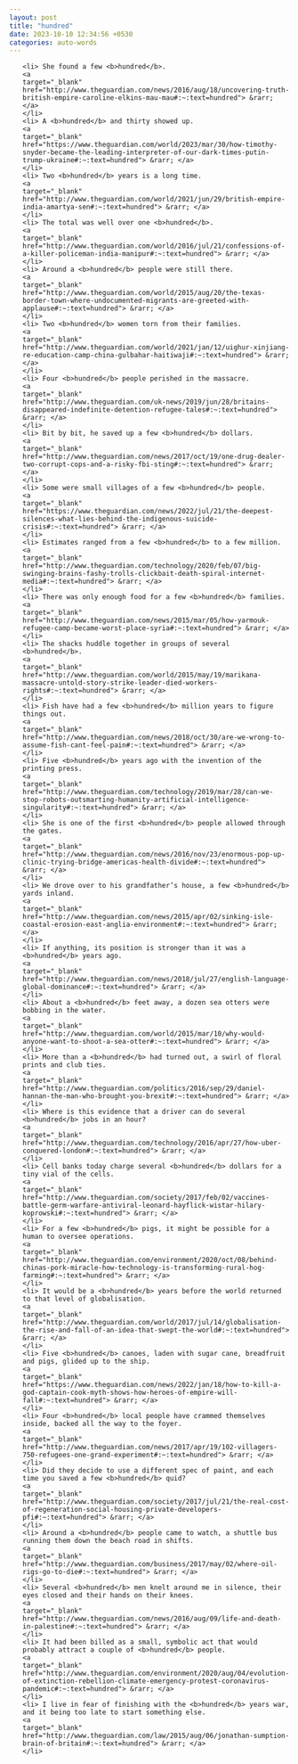 ```yaml
---
layout: post
title: "hundred"
date: 2023-10-10 12:34:56 +0530
categories: auto-words
---
```

<ol>

    <li> She found a few <b>hundred</b>.
    <a 
    target="_blank" 
    href="http://www.theguardian.com/news/2016/aug/18/uncovering-truth-british-empire-caroline-elkins-mau-mau#:~:text=hundred"> &rarr; </a>
    </li>
    <li> A <b>hundred</b> and thirty showed up.
    <a 
    target="_blank" 
    href="https://www.theguardian.com/world/2023/mar/30/how-timothy-snyder-became-the-leading-interpreter-of-our-dark-times-putin-trump-ukraine#:~:text=hundred"> &rarr; </a>
    </li>
    <li> Two <b>hundred</b> years is a long time.
    <a 
    target="_blank" 
    href="http://www.theguardian.com/world/2021/jun/29/british-empire-india-amartya-sen#:~:text=hundred"> &rarr; </a>
    </li>
    <li> The total was well over one <b>hundred</b>.
    <a 
    target="_blank" 
    href="http://www.theguardian.com/world/2016/jul/21/confessions-of-a-killer-policeman-india-manipur#:~:text=hundred"> &rarr; </a>
    </li>
    <li> Around a <b>hundred</b> people were still there.
    <a 
    target="_blank" 
    href="http://www.theguardian.com/world/2015/aug/20/the-texas-border-town-where-undocumented-migrants-are-greeted-with-applause#:~:text=hundred"> &rarr; </a>
    </li>
    <li> Two <b>hundred</b> women torn from their families.
    <a 
    target="_blank" 
    href="http://www.theguardian.com/world/2021/jan/12/uighur-xinjiang-re-education-camp-china-gulbahar-haitiwaji#:~:text=hundred"> &rarr; </a>
    </li>
    <li> Four <b>hundred</b> people perished in the massacre.
    <a 
    target="_blank" 
    href="http://www.theguardian.com/uk-news/2019/jun/28/britains-disappeared-indefinite-detention-refugee-tales#:~:text=hundred"> &rarr; </a>
    </li>
    <li> Bit by bit, he saved up a few <b>hundred</b> dollars.
    <a 
    target="_blank" 
    href="http://www.theguardian.com/news/2017/oct/19/one-drug-dealer-two-corrupt-cops-and-a-risky-fbi-sting#:~:text=hundred"> &rarr; </a>
    </li>
    <li> Some were small villages of a few <b>hundred</b> people.
    <a 
    target="_blank" 
    href="https://www.theguardian.com/news/2022/jul/21/the-deepest-silences-what-lies-behind-the-indigenous-suicide-crisis#:~:text=hundred"> &rarr; </a>
    </li>
    <li> Estimates ranged from a few <b>hundred</b> to a few million.
    <a 
    target="_blank" 
    href="http://www.theguardian.com/technology/2020/feb/07/big-swinging-brains-fashy-trolls-clickbait-death-spiral-internet-media#:~:text=hundred"> &rarr; </a>
    </li>
    <li> There was only enough food for a few <b>hundred</b> families.
    <a 
    target="_blank" 
    href="http://www.theguardian.com/news/2015/mar/05/how-yarmouk-refugee-camp-became-worst-place-syria#:~:text=hundred"> &rarr; </a>
    </li>
    <li> The shacks huddle together in groups of several <b>hundred</b>.
    <a 
    target="_blank" 
    href="http://www.theguardian.com/world/2015/may/19/marikana-massacre-untold-story-strike-leader-died-workers-rights#:~:text=hundred"> &rarr; </a>
    </li>
    <li> Fish have had a few <b>hundred</b> million years to figure things out.
    <a 
    target="_blank" 
    href="http://www.theguardian.com/news/2018/oct/30/are-we-wrong-to-assume-fish-cant-feel-pain#:~:text=hundred"> &rarr; </a>
    </li>
    <li> Five <b>hundred</b> years ago with the invention of the printing press.
    <a 
    target="_blank" 
    href="http://www.theguardian.com/technology/2019/mar/28/can-we-stop-robots-outsmarting-humanity-artificial-intelligence-singularity#:~:text=hundred"> &rarr; </a>
    </li>
    <li> She is one of the first <b>hundred</b> people allowed through the gates.
    <a 
    target="_blank" 
    href="http://www.theguardian.com/news/2016/nov/23/enormous-pop-up-clinic-trying-bridge-americas-health-divide#:~:text=hundred"> &rarr; </a>
    </li>
    <li> We drove over to his grandfather’s house, a few <b>hundred</b> yards inland.
    <a 
    target="_blank" 
    href="http://www.theguardian.com/news/2015/apr/02/sinking-isle-coastal-erosion-east-anglia-environment#:~:text=hundred"> &rarr; </a>
    </li>
    <li> If anything, its position is stronger than it was a <b>hundred</b> years ago.
    <a 
    target="_blank" 
    href="http://www.theguardian.com/news/2018/jul/27/english-language-global-dominance#:~:text=hundred"> &rarr; </a>
    </li>
    <li> About a <b>hundred</b> feet away, a dozen sea otters were bobbing in the water.
    <a 
    target="_blank" 
    href="http://www.theguardian.com/world/2015/mar/10/why-would-anyone-want-to-shoot-a-sea-otter#:~:text=hundred"> &rarr; </a>
    </li>
    <li> More than a <b>hundred</b> had turned out, a swirl of floral prints and club ties.
    <a 
    target="_blank" 
    href="http://www.theguardian.com/politics/2016/sep/29/daniel-hannan-the-man-who-brought-you-brexit#:~:text=hundred"> &rarr; </a>
    </li>
    <li> Where is this evidence that a driver can do several <b>hundred</b> jobs in an hour?
    <a 
    target="_blank" 
    href="http://www.theguardian.com/technology/2016/apr/27/how-uber-conquered-london#:~:text=hundred"> &rarr; </a>
    </li>
    <li> Cell banks today charge several <b>hundred</b> dollars for a tiny vial of the cells.
    <a 
    target="_blank" 
    href="http://www.theguardian.com/society/2017/feb/02/vaccines-battle-germ-warfare-antiviral-leonard-hayflick-wistar-hilary-koprowski#:~:text=hundred"> &rarr; </a>
    </li>
    <li> For a few <b>hundred</b> pigs, it might be possible for a human to oversee operations.
    <a 
    target="_blank" 
    href="http://www.theguardian.com/environment/2020/oct/08/behind-chinas-pork-miracle-how-technology-is-transforming-rural-hog-farming#:~:text=hundred"> &rarr; </a>
    </li>
    <li> It would be a <b>hundred</b> years before the world returned to that level of globalisation.
    <a 
    target="_blank" 
    href="http://www.theguardian.com/world/2017/jul/14/globalisation-the-rise-and-fall-of-an-idea-that-swept-the-world#:~:text=hundred"> &rarr; </a>
    </li>
    <li> Five <b>hundred</b> canoes, laden with sugar cane, breadfruit and pigs, glided up to the ship.
    <a 
    target="_blank" 
    href="https://www.theguardian.com/news/2022/jan/18/how-to-kill-a-god-captain-cook-myth-shows-how-heroes-of-empire-will-fall#:~:text=hundred"> &rarr; </a>
    </li>
    <li> Four <b>hundred</b> local people have crammed themselves inside, backed all the way to the foyer.
    <a 
    target="_blank" 
    href="http://www.theguardian.com/news/2017/apr/19/102-villagers-750-refugees-one-grand-experiment#:~:text=hundred"> &rarr; </a>
    </li>
    <li> Did they decide to use a different spec of paint, and each time you saved a few <b>hundred</b> quid?
    <a 
    target="_blank" 
    href="http://www.theguardian.com/society/2017/jul/21/the-real-cost-of-regeneration-social-housing-private-developers-pfi#:~:text=hundred"> &rarr; </a>
    </li>
    <li> Around a <b>hundred</b> people came to watch, a shuttle bus running them down the beach road in shifts.
    <a 
    target="_blank" 
    href="http://www.theguardian.com/business/2017/may/02/where-oil-rigs-go-to-die#:~:text=hundred"> &rarr; </a>
    </li>
    <li> Several <b>hundred</b> men knelt around me in silence, their eyes closed and their hands on their knees.
    <a 
    target="_blank" 
    href="http://www.theguardian.com/news/2016/aug/09/life-and-death-in-palestine#:~:text=hundred"> &rarr; </a>
    </li>
    <li> It had been billed as a small, symbolic act that would probably attract a couple of <b>hundred</b> people.
    <a 
    target="_blank" 
    href="http://www.theguardian.com/environment/2020/aug/04/evolution-of-extinction-rebellion-climate-emergency-protest-coronavirus-pandemic#:~:text=hundred"> &rarr; </a>
    </li>
    <li> I live in fear of finishing with the <b>hundred</b> years war, and it being too late to start something else.
    <a 
    target="_blank" 
    href="http://www.theguardian.com/law/2015/aug/06/jonathan-sumption-brain-of-britain#:~:text=hundred"> &rarr; </a>
    </li>